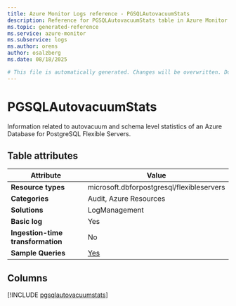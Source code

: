 ```yaml
---
title: Azure Monitor Logs reference - PGSQLAutovacuumStats
description: Reference for PGSQLAutovacuumStats table in Azure Monitor Logs.
ms.topic: generated-reference
ms.service: azure-monitor
ms.subservice: logs
ms.author: orens
author: osalzberg
ms.date: 08/18/2025

# This file is automatically generated. Changes will be overwritten. Do not change this file directly.
---
```


# PGSQLAutovacuumStats

Information related to autovacuum and schema level statistics of an Azure Database for PostgreSQL Flexible Servers.


## Table attributes

|Attribute|Value|
|---|---|
|**Resource types**|microsoft.dbforpostgresql/flexibleservers|
|**Categories**|Audit, Azure Resources|
|**Solutions**| LogManagement|
|**Basic log**|Yes|
|**Ingestion-time transformation**|No|
|**Sample Queries**|[Yes](/azure/azure-monitor/reference/queries/pgsqlautovacuumstats)|



## Columns
  
[!INCLUDE [pgsqlautovacuumstats](~/reusable-content/ce-skilling/azure/includes/azure-monitor/reference/tables/pgsqlautovacuumstats-include.md)]
